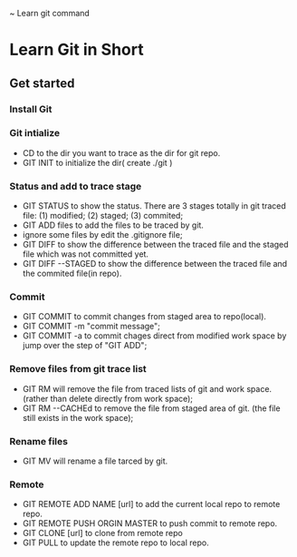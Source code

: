 ~ Learn git command 
# Learn Git in Short

## Get started
### Install Git

### Git intialize
  - CD to the dir you want to trace as the dir for git repo.
  - GIT INIT to initialize the dir( create ./git )

### Status and add to trace stage
  - GIT STATUS to show the status.
	There are 3 stages totally in git traced file:
	(1) modified;
	(2) staged;
	(3) commited;
  - GIT ADD files to add the files to be traced by git.
  - ignore some files by edit the .gitignore file;
  - GIT DIFF to show the difference between the traced file and the staged file which was not committed yet.
  - GIT DIFF --STAGED to show the difference between the traced file and the commited file(in repo).  

### Commit
  - GIT COMMIT to commit changes from staged area to repo(local).
  - GIT COMMIT -m "commit message";
  - GIT COMMIT -a to commit chages direct from modified work space by jump over the step of "GIT ADD";

### Remove files from git trace list
  - GIT RM will remove the file from traced lists of git and work space.(rather than delete directly from work space);
  - GIT RM --CACHEd to remove the file from staged area of git. (the file still exists in the work space);

### Rename files
  - GIT MV will rename a file tarced by git.

### Remote
  - GIT REMOTE ADD NAME [url] to add the current local repo to remote repo.
  - GIT REMOTE PUSH ORGIN MASTER to push commit to remote repo.
  - GIT CLONE [url] to clone from remote repo
  - GIT PULL to update the remote repo to local repo.


